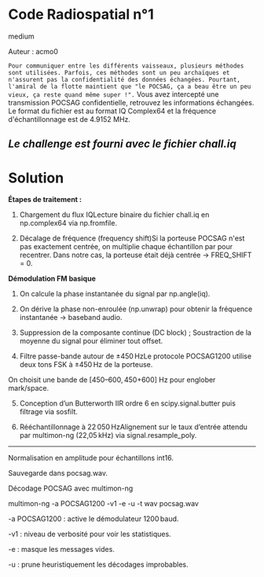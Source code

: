 # Code Radiospatial n°1
medium

Auteur : acmo0

```Pour communiquer entre les différents vaisseaux, plusieurs méthodes sont utilisées. Parfois, ces méthodes sont un peu archaïques et n'assurent pas la confidentialité des données échangées. Pourtant, l'amiral de la flotte maintient que "le POCSAG, ça a beau être un peu vieux, ça reste quand même super !".```
Vous avez intercepté une transmission POCSAG confidentielle, retrouvez les informations échangées.
Le format du fichier est au format IQ Complex64 et la fréquence d'échantillonnage est de 4.9152 MHz.

_Le challenge est fourni avec le fichier chall.iq_
---
# Solution 

**Étapes de traitement :**

1. Chargement du flux IQLecture binaire du fichier chall.iq en np.complex64 via np.fromfile.

2. Décalage de fréquence (frequency shift)Si la porteuse POCSAG n'est pas exactement centrée, on multiplie chaque échantillon par  pour recentrer. Dans notre cas, la porteuse était déjà centrée → FREQ_SHIFT = 0.

**Démodulation FM basique**

1. On calcule la phase instantanée du signal par np.angle(iq).

2. On dérive la phase non-enroulée (np.unwrap) pour obtenir la fréquence instantanée → baseband audio.

3. Suppression de la composante continue (DC block) ; Soustraction de la moyenne du signal pour éliminer tout offset.

4. Filtre passe-bande autour de ±450 HzLe protocole POCSAG1200 utilise deux tons FSK à ±450 Hz de la porteuse.

On choisit une bande de [450–600, 450+600] Hz pour englober mark/space.

5. Conception d’un Butterworth IIR ordre 6 en scipy.signal.butter puis filtrage via sosfilt.

6. Rééchantillonnage à 22 050 HzAlignement sur le taux d’entrée attendu par multimon-ng (22,05 kHz) via signal.resample_poly.

--- 

Normalisation en amplitude  pour échantillons int16.

Sauvegarde dans pocsag.wav.

Décodage POCSAG avec multimon-ng

multimon-ng -a POCSAG1200 -v1 -e -u -t wav pocsag.wav

-a POCSAG1200 : active le démodulateur 1200 baud.

-v1 : niveau de verbosité pour voir les statistiques.

-e : masque les messages vides.

-u : prune heuristiquement les décodages improbables.